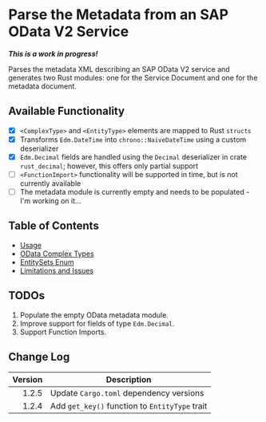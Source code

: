 # Parse the Metadata from an SAP OData V2 Service

***This is a work in progress!***

Parses the metadata XML describing an SAP OData V2 service and generates two Rust modules: one for the Service Document and one for the metadata document.

## Available Functionality

* [x] `<ComplexType>` and `<EntityType>` elements are mapped to Rust `structs`
* [x] Transforms `Edm.DateTime` into `chrono::NaiveDateTime` using a custom deserializer
* [x] `Edm.Decimal` fields are handled using the `Decimal` deserializer in crate `rust_decimal`; however, this offers only partial support
* [ ] `<FunctionImport>` functionality will be supported in time, but is not currently available
* [ ] The metadata module is currently empty and needs to be populated - I'm working on it...

## Table of Contents

* [Usage](./docs/usage.md)
* [OData Complex Types](./docs/complex_types.md)
* [EntitySets Enum](./docs/entitysets_enum.md)
* [Limitations and Issues](./docs/limitations.md)

## TODOs

1. Populate the empty OData metadata module.
2. Improve support for fields of type `Edm.Decimal`.
3. Support Function Imports.

## Change Log

| Version | Description
|--:|---
1.2.5 | Update `Cargo.toml` dependency versions
1.2.4 | Add `get_key()` function to `EntityType` trait